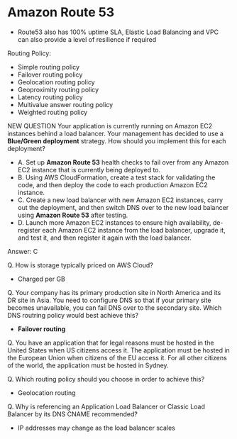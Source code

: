 # Amazon Route 53
- Route53 also has 100% uptime SLA, Elastic Load Balancing and VPC can also provide a level of resilience if required

Routing Policy:
- Simple routing policy
- Failover routing policy
- Geolocation routing policy
- Geoproximity routing policy 
- Latency routing policy
- Multivalue answer routing policy
- Weighted routing policy

NEW QUESTION 
Your application is currently running on Amazon EC2 instances behind a load balancer. Your management has decided to use a **Blue/Green deployment** strategy. How should you implement this for each deployment?

- A. Set up **Amazon Route 53** health checks to fail over from any Amazon EC2 instance that is currently being deployed to.
- B. Using AWS CloudFormation, create a test stack for validating the code, and then deploy the code to each production Amazon EC2 instance.
- C. Create a new load balancer with new Amazon EC2 instances, carry out the deployment, and then switch DNS over to the new load balancer using **Amazon Route 53** after testing.
- D. Launch more Amazon EC2 instances to ensure high availability, de-register each Amazon EC2 instance from the load balancer, upgrade it, and test it, and then register it again with the load balancer.

Answer: C

Q. How is storage typically priced on AWS Cloud?
- Charged per GB

Q. Your company has its primary production site in North America and its DR site in Asia. You need to configure DNS so that if your primary site becomes unavailable, you can fail DNS over to the secondary site. Which DNS routring policy would best achieve this?
- **Failover routing**

Q. You have an application that for legal reasons must be hosted in the United States when US citizens access it. The application must be hosted in the European Union when citizens of the EU access it. For all other citizens of the world, the application must be hosted in Sydney.

Q. Which routing policy should you choose in order to achieve this?
- Geolocation routing

Q. Why is referencing an Application Load Balancer or Classic Load Balancer by its DNS CNAME recommended?
- IP addresses may change as the load balancer scales

